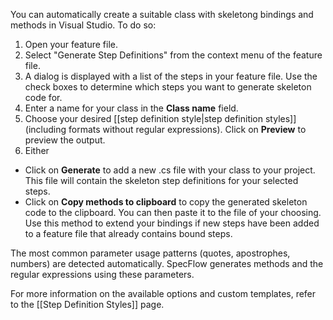 You can automatically create a suitable class with skeletong bindings and methods in Visual Studio. To do so:

1. Open your feature file.
1. Select "Generate Step Definitions" from the context menu of the feature file. 
1. A dialog is displayed with a list of the steps in your feature file. Use the check boxes to determine which steps you want to generate skeleton code for.
1. Enter a name for your class in the **Class name** field.
1. Choose your desired [[step definition style|step definition styles]] (including formats without regular expressions). Click on **Preview** to preview the output.
1. Either  
  * Click on **Generate** to add a new .cs file with your class to your project. This file will contain the skeleton step definitions for your selected steps.  
  * Click on **Copy methods to clipboard** to copy the generated skeleton code to the clipboard. You can then paste it to the file of your choosing. Use this method to extend your bindings if new steps have been added to a feature file that already contains bound steps.

The most common parameter usage patterns (quotes, apostrophes, numbers) are detected automatically. SpecFlow generates methods and the regular expressions using these parameters. 

For more information on the available options and custom templates, refer to the [[Step Definition Styles]] page.